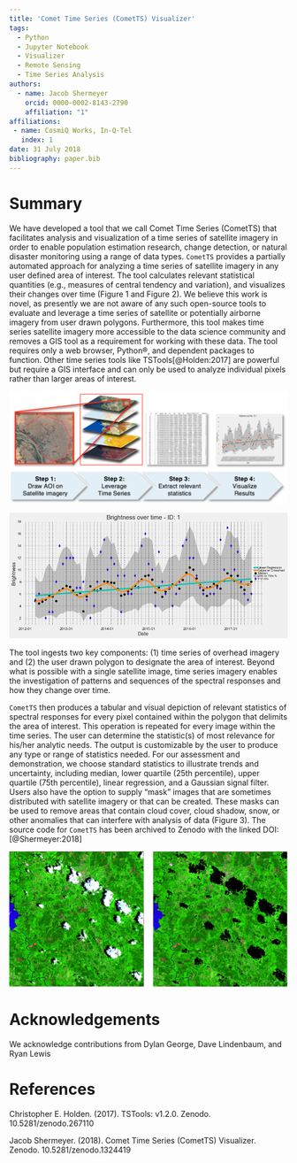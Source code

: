 ```yaml
---
title: 'Comet Time Series (CometTS) Visualizer'
tags:
  - Python
  - Jupyter Notebook
  - Visualizer
  - Remote Sensing
  - Time Series Analysis
authors:
  - name: Jacob Shermeyer
    orcid: 0000-0002-8143-2790
    affiliation: "1"
affiliations:
 - name: CosmiQ Works, In-Q-Tel
   index: 1
date: 31 July 2018
bibliography: paper.bib
---
```


# Summary

We have developed a tool that we call Comet Time Series (CometTS) that facilitates analysis and visualization of a time series of satellite imagery in order to enable population estimation research, change detection, or natural disaster monitoring using a range of data types. ``CometTS`` provides a partially automated approach for analyzing a time series of satellite imagery in any user defined area of interest. The tool calculates relevant statistical quantities (e.g., measures of central tendency and variation), and visualizes their changes over time (Figure 1 and Figure 2). We believe this work is novel, as presently we are not aware of any such open-source tools to evaluate and leverage a time series of satellite or potentially airborne imagery from user drawn polygons. Furthermore, this tool makes time series satellite imagery more accessible to the data science community and removes a GIS tool as a requirement for working with these data. The tool requires only a web browser, Python®, and dependent packages to function. Other time series tools like TSTools[@Holden:2017] are powerful but require a GIS interface and can only be used to analyze individual pixels rather than larger areas of interest.

![Figure 1](/ExamplePlots/Workflow.png)


![Figure 2](/ExamplePlots/Niamey.png)


The tool ingests two key components: (1) time series of overhead imagery and (2) the user drawn polygon to designate the area of interest. Beyond what is possible with a single satellite image, time series imagery enables the investigation of patterns and sequences of the spectral responses and how they change over time.

``CometTS`` then produces a tabular and visual depiction of relevant statistics of spectral responses for every pixel contained within the polygon that delimits the area of interest. This operation is repeated for every image within the time series. The user can determine the statistic(s) of most relevance for his/her analytic needs. The output is customizable by the user to produce any type or range of statistics needed. For our assessment and demonstration, we choose standard statistics to illustrate trends and uncertainty, including median, lower quartile (25th percentile), upper quartile (75th percentile), linear regression, and a Gaussian signal filter.  Users also have the option to supply “mask” images that are sometimes distributed with satellite imagery or that can be created. These masks can be used to remove areas that contain cloud cover, cloud shadow, snow, or other anomalies that can interfere with analysis of data (Figure 3).  The source code for ``CometTS`` has been archived to Zenodo with the linked DOI: [@Shermeyer:2018]

![Figure 3](/ExamplePlots/CloudMask.png)



# Acknowledgements

We acknowledge contributions from Dylan George, Dave Lindenbaum, and Ryan Lewis

# References

Christopher E. Holden. (2017). TSTools: v1.2.0. Zenodo. 10.5281/zenodo.267110

Jacob Shermeyer. (2018). Comet Time Series (CometTS) Visualizer. Zenodo. 10.5281/zenodo.1324419

